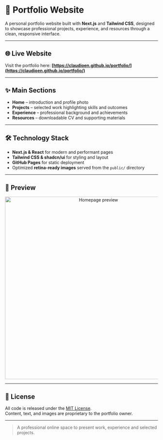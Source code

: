 # 🌟 Portfolio Website

A personal portfolio website built with **Next.js** and **Tailwind CSS**, designed to showcase professional projects, experience, and resources through a clean, responsive interface.

---

## 🌐 Live Website
Visit the portfolio here: **[https://claudioen.github.io/portfolio/](https://claudioen.github.io/portfolio/)**

---

## ✨ Main Sections
- **Home** – introduction and profile photo  
- **Projects** – selected work highlighting skills and outcomes  
- **Experience** – professional background and achievements  
- **Resources** – downloadable CV and supporting materials  

---

## 🛠️ Technology Stack
- **Next.js & React** for modern and performant pages  
- **Tailwind CSS & shadcn/ui** for styling and layout  
- **GitHub Pages** for static deployment  
- Optimized **retina-ready images** served from the `public/` directory  

---

## 📸 Preview

<p align="center">
  <img src="public/screenshots/homepage.png" alt="Homepage preview" width="600">
</p>

---

## 📜 License
All code is released under the [MIT License](LICENSE).  
Content, text, and images are proprietary to the portfolio owner.

---

> A professional online space to present work, experience and selected projects.
